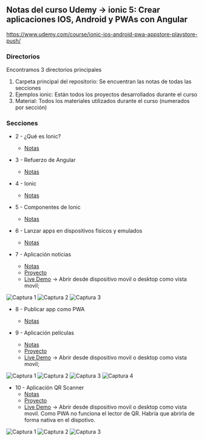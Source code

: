 ## Notas del curso Udemy -> ionic 5: Crear aplicaciones IOS, Android y PWAs con Angular

https://www.udemy.com/course/ionic-ios-android-pwa-appstore-playstore-push/

### Directorios

Encontramos 3 directorios principales

1. Carpeta principal del repositorio: Se encuentran las notas de todas las secciones
2. Ejemplos ionic: Están todos los proyectos desarrollados durante el curso
3. Material: Todos los materiales utilizados durante el curso (numerados por sección)

### Secciones

- 2 - ¿Qué es Ionic?
  - [Notas](./02.&#32;Qué&#32;es&#32;ionic.md)

- 3 - Refuerzo de Angular
  - [Notas](./03.&#32;Refuerzo&#32;Angular.md)
  
- 4 - Ionic
  - [Notas](./04.&#32;Ionic.md)

- 5 - Componentes de Ionic
  - [Notas](./05.&#32;Componentes&#32;de&#32;ionic.md)
  
- 6 - Lanzar apps en dispositivos fisicos y emulados
  - [Notas](./06.&#32;Lanzar&#32;apps&#32;en&#32;dispositivos&#32;fisicos&#32;y&#32;emulados.md)

- 7 - Aplicación noticias
  - [Notas](./07.&#32;App&#32;noticias.md)
  - [Proyecto](./Ejemplos&#32;ionic/04-noticias)
  - [Live Demo](https://ionic-noticias-f8fc4.web.app/tabs/tab1) -> Abrir desde dispositivo movil o desktop como vista movil;

![Captura 1](./Capturas/04-noticias/noticias1.PNG "Noticias App 1")
![Captura 2](./Capturas/04-noticias/noticias2.PNG "Noticias App 2")
![Captura 3](./Capturas/04-noticias/noticias3.PNG "Noticias App 3")

- 8 - Publicar app como PWA
  - [Notas](./08.&#32;Publicar&#32;app&#32;como&#32;PWA.md)

- 9 - Aplicación películas
  - [Notas](./09.&#32;App&#32;peliculas.md)
  - [Proyecto](./Ejemplos&#32;ionic/05-peliculasApp)
  - [Live Demo](https://ionic-peliculas-7e5c8.firebaseapp.com/tabs/tab1) -> Abrir desde dispositivo movil o desktop como vista movil;

![Captura 1](./Capturas/05-peliculasApp/Captura1.png "Noticias App 1")
![Captura 2](./Capturas/05-peliculasApp/Captura2.png "Noticias App 2")
![Captura 3](./Capturas/05-peliculasApp/Captura3.png "Noticias App 3")
![Captura 4](./Capturas/05-peliculasApp/Captura4.png "Noticias App 4")

- 10 - Aplicación QR Scanner
  - [Notas](./10.&#32;App&#32;lectora&#32;de&#32;códigos&#32;de&#32;barra&#32;y&#32;QR.md)
  - [Proyecto](./Ejemplos&#32;ionic/06-qrscanner)
  - [Live Demo](https://ionic-scan.web.app/tabs) -> Abrir desde dispositivo movil o desktop como vista movil. Como PWA no funciona el lector de QR. Habría que abrirla de forma nativa en el dispotivo.

![Captura 1](./Capturas/06-qrScanner/Captura1.png "QRScan App 1")
![Captura 2](./Capturas/06-qrScanner/Captura2.png "QRScan App 2")
![Captura 3](./Capturas/06-qrScanner/Captura3.png "QRScan App 3")
